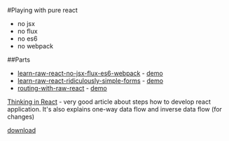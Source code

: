 #Playing with pure react

* no jsx
* no flux
* no es6
* no webpack

##Parts
* [learn-raw-react-no-jsx-flux-es6-webpack](http://jamesknelson.com/learn-raw-react-no-jsx-flux-es6-webpack) - [demo](https://rawgit.com/fokot/raw-react-no-jsx-flux-es6-webpack/master/1/index.html)
* [learn-raw-react-ridiculously-simple-forms](http://jamesknelson.com/learn-raw-react-ridiculously-simple-forms) - [demo](https://rawgit.com/fokot/raw-react-no-jsx-flux-es6-webpack/master/2/index.html)
* [routing-with-raw-react](http://jamesknelson.com/routing-with-raw-react) - [demo](https://rawgit.com/fokot/raw-react-no-jsx-flux-es6-webpack/master/3/index.html)

[Thinking in React](https://facebook.github.io/react/docs/thinking-in-react.html) - very good article about steps how to develop react application.
It's also explains one-way data flow and inverse data flow (for changes)


<a mimetype="text/html" href="https://raw.githubusercontent.com/fokot/raw-react-no-jsx-flux-es6-webpack/master/3/index.html">download</a>
